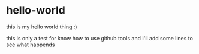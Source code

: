 # hello-world
this is my hello world thing :)

this is only a test for know how to use github tools 
and 
I'll
add
some 
lines
to 
see
what 
happends

